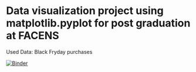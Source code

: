 # Data visualization project using matplotlib.pyplot for post graduation at FACENS

Used Data: Black Fryday purchases

[![Binder](https://mybinder.org/badge_logo.svg)](https://mybinder.org/v2/gh/gustavo-candido-silva/dataviz_black_friday/master?urlpath=lab)
